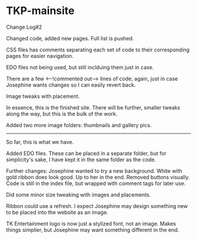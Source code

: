 TKP-mainsite
============
Change Log#2

Changed code, added new pages. Full list is pushed.

CSS files has comments separating each set of code to their corresponding pages for easier navigation.

EDO files not being used, but still inclduing them just in case.

There are a few <--!commented out--> lines of code; again, just in case Josephine wants changes so I can easily revert back.

Image tweaks with placement.

In essence, this is the finished site. There will be further, smaller tweaks along the way, but this is the bulk of the work. 

Added two more image folders: thumbnails and gallery pics.


**************

So far, this is what we have.

Added EDO files. These can be placed in a separate folder, but for simplicity's sake, I have kept it in the
same folder as the code.

Further changes: Josephine wanted to try a new background. White with gold ribbon does look good. Up to her in the end.
Removed buttons visually. Code is still in the index file, but wrapped with comment tags for later use.

Did some minor size tweaking with images and placements.

Ribbon could use a refresh. I expect Josephine may design something new to be placed into the website as an image.

TK Entertainment logo is now just a stylized font, not an image. Makes things simplier, but Josephine may want something different in the end.

